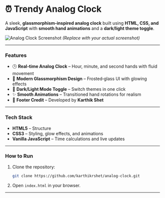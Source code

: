# ⏰ Trendy Analog Clock

A sleek, **glassmorphism‑inspired analog clock** built using **HTML, CSS, and JavaScript** with **smooth hand animations** and a **dark/light theme toggle**.

![Analog Clock Screenshot](https://via.placeholder.com/800x400?text=Analog+Clock+Preview)
*(Replace with your actual screenshot)*

---

### **Features**

* 🕒 **Real‑time Analog Clock** – Hour, minute, and second hands with fluid movement
* 🎨 **Modern Glassmorphism Design** – Frosted‑glass UI with glowing effects
* 🌙 **Dark/Light Mode Toggle** – Switch themes in one click
* ✨ **Smooth Animations** – Transitioned hand rotations for realism
* 👤 **Footer Credit** – Developed by **Karthik Shet**

---

### **Tech Stack**

* **HTML5** – Structure
* **CSS3** – Styling, glow effects, and animations
* **Vanilla JavaScript** – Time calculations and live updates

---

### **How to Run**

1. Clone the repository:

   ```bash
   git clone https://github.com/karthikrshet/analog-clock.git
   ```
2. Open `index.html` in your browser.

---

